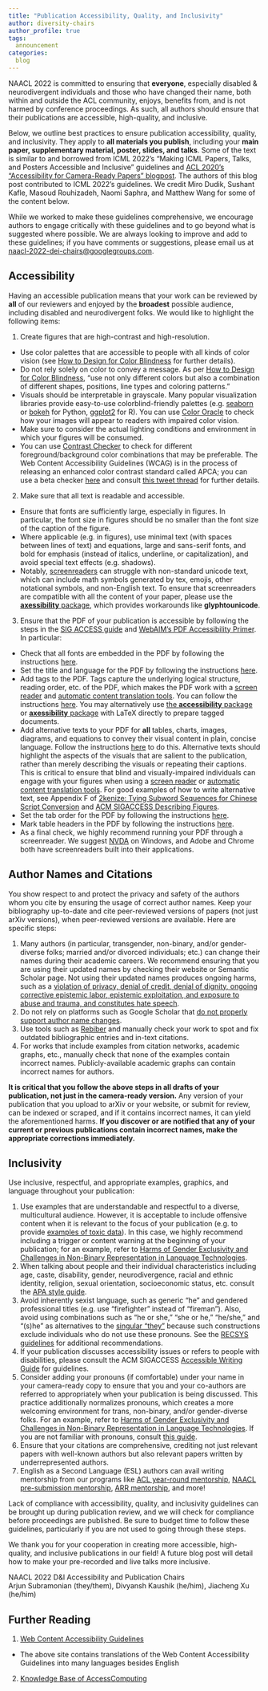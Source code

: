 ```yaml
---
title: "Publication Accessibility, Quality, and Inclusivity"
author: diversity-chairs
author_profile: true
tags:
  announcement
categories:
  blog
---
```


NAACL 2022 is committed to ensuring that **everyone**, especially disabled & neurodivergent individuals and those who have changed their name, both within and outside the ACL community, enjoys, benefits from, and is not harmed by conference proceedings. As such, all authors should ensure that their publications are accessible, high-quality, and inclusive.

Below, we outline best practices to ensure publication accessibility, quality, and inclusivity. They apply to **all materials you publish**, including your **main paper, supplementary material, poster, slides, and talks**. Some of the text is similar to and borrowed from ICML 2022’s “Making ICML Papers, Talks, and Posters Accessible and Inclusive” guidelines and [ACL 2020’s “Accessibility for Camera-Ready Papers” blogpost](https://acl2020.org/blog/accessibility-for-camera-ready/). The authors of this blog post contributed to ICML 2022’s guidelines. We credit Miro Dudik, Sushant Kafle, Masoud Rouhizadeh, Naomi Saphra, and Matthew Wang for some of the content below.

While we worked to make these guidelines comprehensive, we encourage authors to engage critically with these guidelines and to go beyond what is suggested where possible. We are always looking to improve and add to these guidelines; if you have comments or suggestions, please email us at [naacl-2022-dei-chairs@googlegroups.com](mailto:naacl-2022-dei-chairs@googlegroups.com). 

## Accessibility

Having an accessible publication means that your work can be reviewed by **all** of our reviewers and enjoyed by the **broadest** possible audience, including disabled and neurodivergent folks. We would like to highlight the following items:

1. Create figures that are high-contrast and high-resolution.
  - Use color palettes that are accessible to people with all kinds of color vision (see [How to Design for Color Blindness](https://www.getfeedback.com/resources/ux/how-to-design-for-color-blindness/) for further details).
  - Do not rely solely on color to convey a message. As per [How to Design for Color Blindness](https://www.getfeedback.com/resources/ux/how-to-design-for-color-blindness/), “use not only different colors but also a combination of different shapes, positions, line types and coloring patterns.”
  - Visuals should be interpretable in grayscale. Many popular visualization libraries provide easy-to-use colorblind-friendly palettes (e.g. [seaborn](https://seaborn.pydata.org/tutorial/color_palettes.html#qualitative-color-palettes) or [bokeh](https://docs.bokeh.org/en/latest/docs/reference/palettes.html#usability-palettes) for Python, [ggplot2](https://ggplot2.tidyverse.org/reference/scale_viridis.html) for R). You can use [Color Oracle](http://colororacle.org/) to check how your images will appear to readers with impaired color vision.
  - Make sure to consider the actual lighting conditions and environment in which your figures will be consumed.
  - You can use [Contrast Checker](https://webaim.org/resources/contrastchecker/) to check for different foreground/background color combinations that may be preferable. The Web Content Accessibility Guidelines (WCAG) is in the process of releasing an enhanced color contrast standard called APCA; you can use a beta checker [here](https://contrast-checker.bellette.com.au/) and consult [this tweet thread](https://twitter.com/danhollick/status/1468958644364402702?s=21) for further details.

2. Make sure that all text is readable and accessible.
  - Ensure that fonts are sufficiently large, especially in figures. In particular, the font size in figures should be no smaller than the font size of the caption of the figure.
  - Where applicable (e.g. in figures), use minimal text (with spaces between lines of text) and equations, large and sans-serif fonts, and bold for emphasis (instead of italics, underline, or capitalization), and avoid special text effects (e.g. shadows).
  - Notably, [screenreaders](https://en.wikipedia.org/wiki/Screen_reader) can struggle with non-standard unicode text, which can include math symbols generated by tex, emojis, other notational symbols, and non-English text. To ensure that screenreaders are compatible with all the content of your paper, please use the [**axessibility** package](https://ctan.math.washington.edu/tex-archive/macros/latex/contrib/axessibility/axessibility.pdf), which provides workarounds like **glyphtounicode**.


3. Ensure that the PDF of your publication is accessible by following the steps in the [SIG ACCESS guide](http://www.sigaccess.org/welcome-to-sigaccess/resources/accessible-pdf-author-guide/) and [WebAIM’s PDF Accessibility Primer](https://webaim.org/techniques/acrobat/converting). In particular:
  - Check that all fonts are embedded in the PDF by following the instructions [here](http://www.sigaccess.org/welcome-to-sigaccess/resources/accessible-pdf-author-guide/#step1).
  - Set the title and language for the PDF by following the instructions [here](http://www.sigaccess.org/welcome-to-sigaccess/resources/accessible-pdf-author-guide/#step2).
  - Add tags to the PDF. Tags capture the underlying logical structure, reading order, etc. of the PDF, which makes the PDF work with a [screen reader](https://en.wikipedia.org/wiki/Screen_reader) and [automatic content translation tools](https://en.wikipedia.org/wiki/Comparison_of_machine_translation_applications). You can follow the instructions [here](http://www.sigaccess.org/welcome-to-sigaccess/resources/accessible-pdf-author-guide/#step3). You may alternatively use [the **accessibility** package](https://ctan.math.washington.edu/tex-archive/macros/latex/contrib/accessibility/accessibility.pdf) or [**axessibility** package](https://ctan.math.washington.edu/tex-archive/macros/latex/contrib/axessibility/axessibility.pdf) with LaTeX directly to prepare tagged documents.
  - Add alternative texts to your PDF for **all** tables, charts, images, diagrams, and equations to convey their visual content in plain, concise language. Follow the instructions [here](https://www.sigaccess.org/welcome-to-sigaccess/resources/accessible-pdf-author-guide/#step4) to do this. Alternative texts should highlight the aspects of the visuals that are salient to the publication, rather than merely describing the visuals or repeating their captions. This is critical to ensure that blind and visually-impaired individuals can engage with your figures when using a [screen reader](https://en.wikipedia.org/wiki/Screen_reader) or [automatic content translation tools](https://en.wikipedia.org/wiki/Comparison_of_machine_translation_applications). For good examples of how to write alternative text, see Appendix F of [2kenize: Tying Subword Sequences for Chinese Script Conversion](https://arxiv.org/pdf/2005.03375.pdf) and [ACM SIGACCESS Describing Figures](https://www.sigaccess.org/welcome-to-sigaccess/resources/describing-figures/).
  - Set the tab order for the PDF by following the instructions [here](https://www.sigaccess.org/welcome-to-sigaccess/resources/accessible-pdf-author-guide/#step5).
  - Mark table headers in the PDF by following the instructions [here](https://www.sigaccess.org/welcome-to-sigaccess/resources/accessible-pdf-author-guide/#step6).
  - As a final check, we highly recommend running your PDF through a screenreader. We suggest [NVDA](https://www.nvaccess.org/download/) on Windows, and Adobe and Chrome both have screenreaders built into their applications.

## Author Names and Citations

You show respect to and protect the privacy and safety of the authors whom you cite by ensuring the usage of correct author names. Keep your bibliography up-to-date and cite peer-reviewed versions of papers (not just arXiv versions), when peer-reviewed versions are available. Here are specific steps:
1. Many authors (in particular, transgender, non-binary, and/or gender-diverse folks; married and/or divorced individuals; etc.) can change their names during their academic careers. We recommend ensuring that you are using their updated names by checking their website or Semantic Scholar page. Not using their updated names produces ongoing harms, such as a [violation of privacy, denial of credit, denial of dignity, ongoing corrective epistemic labor, epistemic exploitation, and exposure to abuse and trauma, and constitutes hate speech](https://publicationethics.org/news/vision-more-trans-inclusive-publishing-world). 
2. Do not rely on platforms such as Google Scholar that [do not properly support author name changes](https://scholar.hasfailed.us/). 
3. Use tools such as [Rebiber](https://github.com/yuchenlin/rebiber) and manually check your work to spot and fix outdated bibliographic entries and in-text citations.
4. For works that include examples from citation networks, academic graphs, etc., manually check that none of the examples contain incorrect names. Publicly-available academic graphs can contain incorrect names for authors.

**It is critical that you follow the above steps in all drafts of your publication, not just in the camera-ready version.** Any version of your publication that you upload to arXiv or your website, or submit for review, can be indexed or scraped, and if it contains incorrect names, it can yield the aforementioned harms. **If you discover or are notified that any of your current or previous publications contain incorrect names, make the appropriate corrections immediately.**

## Inclusivity

Use inclusive, respectful, and appropriate examples, graphics, and language throughout your publication:
1. Use examples that are understandable and respectful to a diverse, multicultural audience. However, it is acceptable to include offensive content when it is relevant to the focus of your publication (e.g. to provide [examples of toxic data](https://arxiv.org/pdf/2006.16923.pdf)). In this case, we highly recommend including a trigger or content warning at the beginning of your publication; for an example, refer to [Harms of Gender Exclusivity and Challenges in Non-Binary Representation in Language Technologies](https://aclanthology.org/2021.emnlp-main.150.pdf).
2. When talking about people and their individual characteristics including age, caste, disability, gender, neurodivergence, racial and ethnic identity, religion, sexual orientation, socioeconomic status, etc. consult the [APA style guide](https://apastyle.apa.org/style-grammar-guidelines/bias-free-language).
3. Avoid inherently sexist language, such as generic “he” and gendered professional titles (e.g. use “firefighter” instead of “fireman”). Also, avoid using combinations such as “he or she,” “she or he,” “he/she,” and “(s)he” as alternatives to the [singular “they”](https://apastyle.apa.org/style-grammar-guidelines/grammar/singular-they)  because such constructions exclude individuals who do not use these pronouns. See the [RECSYS guidelines](https://recsys.acm.org/recsys19/presentation-guidelines/) for additional recommendations.
4. If your publication discusses accessibility issues or refers to people with disabilities, please consult the ACM SIGACCESS [Accessible Writing Guide](https://www.sigaccess.org/welcome-to-sigaccess/resources/accessible-writing-guide/) for guidelines.
5. Consider adding your pronouns (if comfortable) under your name in your camera-ready copy to ensure that you and your co-authors are referred to appropriately when your publication is being discussed. This practice additionally normalizes pronouns, which creates a more welcoming environment for trans, non-binary, and/or gender-diverse folks. For an example, refer to [Harms of Gender Exclusivity and Challenges in Non-Binary Representation in Language Technologies](https://aclanthology.org/2021.emnlp-main.150.pdf). If you are not familiar with pronouns, consult [this guide](https://ostem.blob.core.windows.net/webfiles/Resources/ostem_PronounGuide_PrinterPaper.pdf). 
6. Ensure that your citations are comprehensive, crediting not just relevant papers with well-known authors but also relevant papers written by underrepresented authors.
7. English as a Second Language (ESL) authors can avail writing mentorship from our programs like [ACL year-round mentorship](https://mentorship.aclweb.org/Home.html), [NAACL pre-submission mentorship](https://2022.naacl.org/calls/workshop-mentoring/), [ARR mentorship](https://aclrollingreview.org/mentorship), and more!

Lack of compliance with accessibility, quality, and inclusivity guidelines can be brought up during publication review, and we will check for compliance before proceedings are published. Be sure to budget time to follow these guidelines, particularly if you are not used to going through these steps.

We thank you for your cooperation in creating more accessible, high-quality, and inclusive publications in our field! A future blog post will detail how to make your pre-recorded and live talks more inclusive.

NAACL 2022 D&I Accessibility and Publication Chairs \
Arjun Subramonian (they/them), Divyansh Kaushik (he/him), Jiacheng Xu (he/him)

## Further Reading
1. [Web Content Accessibility Guidelines](https://www.w3.org/WAI/standards-guidelines/wcag/translations/)  
  - The above site contains translations of the Web Content Accessibility Guidelines into many languages besides English
2. [Knowledge Base of AccessComputing](https://www.washington.edu/accesscomputing/search-accesscomputing-knowledge-base) 
